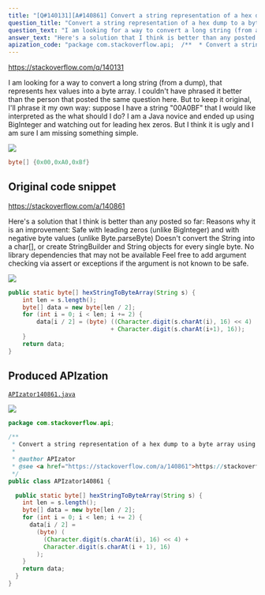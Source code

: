 ```yaml
---
title: "[Q#140131][A#140861] Convert a string representation of a hex dump to a byte array using Java?"
question_title: "Convert a string representation of a hex dump to a byte array using Java?"
question_text: "I am looking for a way to convert a long string (from a dump), that represents hex values into a byte array. I couldn't have phrased it better than the person that posted the same question here. But to keep it original, I'll phrase it my own way: suppose I have a string \"00A0BF\" that I would like interpreted as the what should I do? I am a Java novice and ended up using BigInteger and watching out for leading hex zeros. But I think it is ugly and I am sure I am missing something simple."
answer_text: "Here's a solution that I think is better than any posted so far: Reasons why it is an improvement: Safe with leading zeros (unlike BigInteger) and with negative byte values (unlike Byte.parseByte) Doesn't convert the String into a char[], or create StringBuilder and String objects for every single byte. No library dependencies that may not be available Feel free to add argument checking via assert or exceptions if the argument is not known to be safe."
apization_code: "package com.stackoverflow.api;  /**  * Convert a string representation of a hex dump to a byte array using Java?  *  * @author APIzator  * @see <a href=\"https://stackoverflow.com/a/140861\">https://stackoverflow.com/a/140861</a>  */ public class APIzator140861 {    public static byte[] hexStringToByteArray(String s) {     int len = s.length();     byte[] data = new byte[len / 2];     for (int i = 0; i < len; i += 2) {       data[i / 2] =         (byte) (           (Character.digit(s.charAt(i), 16) << 4) +           Character.digit(s.charAt(i + 1), 16)         );     }     return data;   } }"
---
```


https://stackoverflow.com/q/140131

I am looking for a way to convert a long string (from a dump), that represents hex values into a byte array.
I couldn&#x27;t have phrased it better than the person that posted the same question here.
But to keep it original, I&#x27;ll phrase it my own way: suppose I have a string &quot;00A0BF&quot; that I would like interpreted as the
what should I do?
I am a Java novice and ended up using BigInteger and watching out for leading hex zeros. But I think it is ugly and I am sure I am missing something simple.


<div class="code-logo"><img src="/stackoverflow.png" /></div>

```java
byte[] {0x00,0xA0,0xBf}
```


## Original code snippet

https://stackoverflow.com/a/140861

Here&#x27;s a solution that I think is better than any posted so far:
Reasons why it is an improvement:
Safe with leading zeros (unlike BigInteger) and with negative byte values (unlike Byte.parseByte)
Doesn&#x27;t convert the String into a char[], or create StringBuilder and String objects for every single byte.
No library dependencies that may not be available
Feel free to add argument checking via assert or exceptions if the argument is not known to be safe.

<div class="code-logo"><img src="/stackoverflow.png" /></div>

```java
public static byte[] hexStringToByteArray(String s) {
    int len = s.length();
    byte[] data = new byte[len / 2];
    for (int i = 0; i < len; i += 2) {
        data[i / 2] = (byte) ((Character.digit(s.charAt(i), 16) << 4)
                             + Character.digit(s.charAt(i+1), 16));
    }
    return data;
}
```

## Produced APIzation

[`APIzator140861.java`](https://github.com/pasqualesalza/apization/raw/main/data/search/APIzator140861.java)

<div class="code-logo"><img src="/apizator.png" /></div>

```java
package com.stackoverflow.api;

/**
 * Convert a string representation of a hex dump to a byte array using Java?
 *
 * @author APIzator
 * @see <a href="https://stackoverflow.com/a/140861">https://stackoverflow.com/a/140861</a>
 */
public class APIzator140861 {

  public static byte[] hexStringToByteArray(String s) {
    int len = s.length();
    byte[] data = new byte[len / 2];
    for (int i = 0; i < len; i += 2) {
      data[i / 2] =
        (byte) (
          (Character.digit(s.charAt(i), 16) << 4) +
          Character.digit(s.charAt(i + 1), 16)
        );
    }
    return data;
  }
}

```